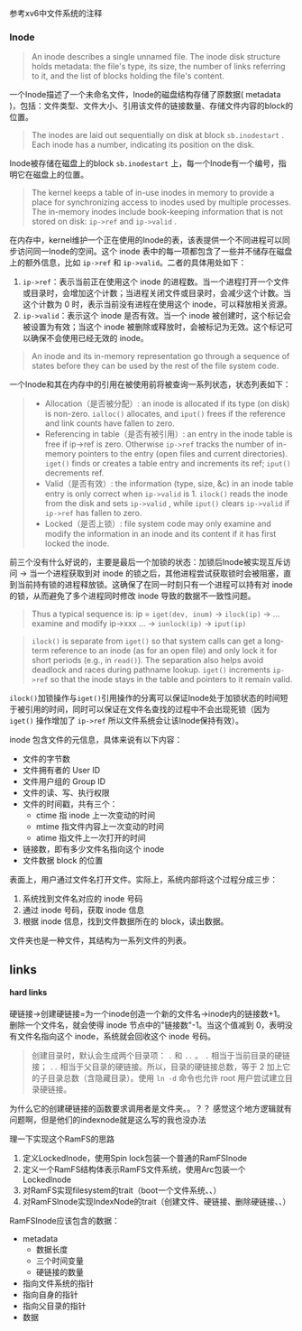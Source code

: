 参考xv6中文件系统的注释
### Inode
> An inode describes a single unnamed file. The inode disk structure holds metadata: the file's type, its size, the number of links referring to it, and the list of blocks holding the file's content.

一个Inode描述了一个未命名文件，Inode的磁盘结构存储了原数据( metadata )，包括：文件类型、文件大小、引用该文件的链接数量、存储文件内容的block的位置。

> The inodes are laid out sequentially on disk at block `sb.inodestart` . Each inode has a number, indicating its position on the disk.

Inode被存储在磁盘上的block `sb.inodestart` 上，每一个Inode有一个编号，指明它在磁盘上的位置。

> The kernel keeps a table of in-use inodes in memory to provide a place for synchronizing access to inodes used by multiple processes. The in-memory inodes include book-keeping information that is not stored on disk: `ip->ref` and `ip->valid` .

在内存中，kernel维护一个正在使用的Inode的表，该表提供一个不同进程可以同步访问同一Inode的空间。这个 inode 表中的每一项都包含了一些并不储存在磁盘上的额外信息，比如 `ip->ref` 和 `ip->valid`。二者的具体用处如下：
1. `ip->ref`：表示当前正在使用这个 inode 的进程数。当一个进程打开一个文件或目录时，会增加这个计数；当进程关闭文件或目录时，会减少这个计数。当这个计数为 0 时，表示当前没有进程在使用这个 inode，可以释放相关资源。
2. `ip->valid`：表示这个 inode 是否有效。当一个 inode 被创建时，这个标记会被设置为有效；当这个 inode 被删除或释放时，会被标记为无效。这个标记可以确保不会使用已经无效的 inode。

> An inode and its in-memory representation go through a sequence of states before they can be used by the rest of the file system code.

一个Inode和其在内存中的引用在被使用前将被查询一系列状态，状态列表如下：

> * Allocation（是否被分配）: an inode is allocated if its type (on disk) is non-zero. `ialloc()` allocates, and `iput()` frees if the reference and link counts have fallen to zero.
> * Referencing in table（是否有被引用）: an entry in the inode table is free if ip->ref is zero. Otherwise `ip->ref` tracks the number of in-memory pointers to the entry (open files and current directories). `iget()` finds or creates a table entry and increments its ref; `iput()` decrements ref.
> * Valid（是否有效）: the information (type, size, &c) in an inode table entry is only correct when `ip->valid` is 1. `ilock()` reads the inode from the disk and sets `ip->valid` , while `iput()` clears `ip->valid` if `ip->ref` has fallen to zero.
> * Locked（是否上锁）: file system code may only examine and modify the information in an inode and its content if it has first locked the inode.

前三个没有什么好说的，主要是最后一个加锁的状态：加锁后Inode被实现互斥访问 -> 当一个进程获取到对 inode 的锁之后，其他进程尝试获取锁时会被阻塞，直到当前持有锁的进程释放锁。这确保了在同一时刻只有一个进程可以持有对 inode 的锁，从而避免了多个进程同时修改 inode 导致的数据不一致性问题。

> Thus a typical sequence is: ip = `iget(dev, inum)` -> `ilock(ip)` -> ... examine and modify ip->xxx ... -> `iunlock(ip)` -> `iput(ip)`

> `ilock()` is separate from `iget()` so that system calls can get a long-term reference to an inode (as for an open file) and only lock it for short periods (e.g., in `read()`). The separation also helps avoid deadlock and races during pathname lookup. `iget()` increments `ip->ref` so that the inode stays in the table and pointers to it remain valid.

`ilock()`加锁操作与`iget()`引用操作的分离可以保证Inode处于加锁状态的时间短于被引用的时间，同时可以保证在文件名查找的过程中不会出现死锁（因为 `iget()` 操作增加了 `ip->ref` 所以文件系统会让该Inode保持有效）。

inode 包含文件的元信息，具体来说有以下内容：
- 文件的字节数
- 文件拥有者的 User ID
- 文件用户组的 Group ID
- 文件的读、写、执行权限
- 文件的时间戳，共有三个：
    - ctime 指 inode 上一次变动的时间
    - mtime 指文件内容上一次变动的时间
    - atime 指文件上一次打开的时间
- 链接数，即有多少文件名指向这个 inode
- 文件数据 block 的位置

表面上，用户通过文件名打开文件。实际上，系统内部将这个过程分成三步：
1. 系统找到文件名对应的 inode 号码
2. 通过 inode 号码，获取 inode 信息
3. 根据 inode 信息，找到文件数据所在的 block，读出数据。

文件夹也是一种文件，其结构为一系列文件的列表。
## links
#### hard links
硬链接->创建硬链接=为一个inode创造一个新的文件名->inode内的链接数+1。
删除一个文件名，就会使得 inode 节点中的"链接数"-1。当这个值减到 0，表明没有文件名指向这个 inode，系统就会回收这个 inode 号码。
> 创建目录时，默认会生成两个目录项： `.` 和 `..` 。 `.` 相当于当前目录的硬链接； `..` 相当于父目录的硬链接。所以，目录的硬链接总数，等于 2 加上它的子目录总数（含隐藏目录）。使用 `ln -d` 命令也允许 root 用户尝试建立目录硬链接。

为什么它的创建硬链接的函数要求调用者是文件夹。。？？
感觉这个地方逻辑就有问题啊，但是他们的indexnode就是这么写的我也没办法

理一下实现这个RamFS的思路
1. 定义LockedInode，使用Spin lock包装一个普通的RamFSInode
2. 定义一个RamFS结构体表示RamFS文件系统，使用Arc包装一个LockedInode
3. 对RamFS实现filesystem的trait（boot一个文件系统、、）
4. 对RamFSInode实现IndexNode的trait（创建文件、硬链接、删除硬链接、、）

RamFSInode应该包含的数据：
- metadata
	- 数据长度
	- 三个时间变量
	- 硬链接的数量
- 指向文件系统的指针
- 指向自身的指针
- 指向父目录的指针
- 数据